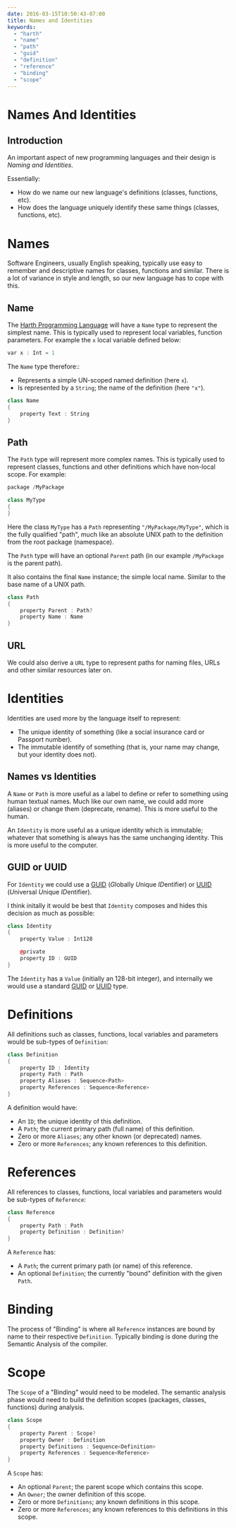 ```yaml
---
date: 2016-03-15T10:50:43-07:00
title: Names and Identities
keywords:
  - "harth"
  - "name"
  - "path"
  - "guid"
  - "definition"
  - "reference"
  - "binding"
  - "scope"
---
```


# Names And Identities

## Introduction

An important aspect of new programming languages and their design is _Naming and Identities_.

Essentially:

* How do we name our new language's definitions (classes, functions, etc).
* How does the language uniquely identify these same things (classes, functions, etc).

# Names

Software Engineers, usually English speaking, typically use easy to
remember and descriptive names for classes, functions and
similar. There is a lot of variance in style and length, so our new
language has to cope with this.

## Name

The [Harth Programming Language] will have a `Name` type to represent
the simplest name. This is typically used to represent local
variables, function parameters. For example the `x` local variable defined below:

```C++
var x : Int = 1
```

The `Name` type therefore::

* Represents a simple UN-scoped named definition (here `x`).
* Is represented by a `String`; the name of the definition (here `"x"`).

```C++
class Name
{
    property Text : String 
}
```

## Path

The `Path` type will represent more complex names. This is typically
used to represent classes, functions and other definitions which have
non-local scope. For example:

```C++
package /MyPackage

class MyType
{
}
```

Here the class `MyType` has a `Path` representing
`"/MyPackage/MyType"`, which is the fully qualified "path", much like
an absolute UNIX path to the definition from the root package
(namespace).

The `Path` type will have an optional `Parent` path (in our example
`/MyPackage` is the parent path).

It also contains the final `Name` instance; the simple local
name. Similar to the base name of a UNIX path.

```C++
class Path
{
    property Parent : Path?
    property Name : Name
}
```

## URL

We could also derive a `URL` type to represent paths for naming files,
URLs and other similar resources later on.

# Identities

Identities are used more by the language itself to represent:

* The unique identity of something (like a social insurance card or Passport number).
* The immutable identify of something (that is, your name may change,
  but your identity does not).

## Names vs Identities

A `Name` or `Path` is more useful as a label to define or refer to
something using human textual names. Much like our own name, we could
add more (aliases) or change them (deprecate, rename). This is more
useful to the human.

An `Identity` is more useful as a unique identity which is
immutable; whatever that something is always has the same unchanging
identity. This is more useful to the computer.

## GUID or UUID

For `Identity` we could use a [GUID] (*G*lobally *U*nique
*ID*entifier) or [UUID] (*U*niversal *U*nique *ID*entifier).

I think initally it would be best that `Identity` composes and hides
this decision as much as possible:

```C++
class Identity
{
    property Value : Int128

    @private
    property ID : GUID
}
```

The `Identity` has a `Value` (initially an 128-bit integer), and
internally we would use a standard [GUID] or [UUID] type.

# Definitions

All definitions such as classes, functions, local variables and
parameters would be sub-types of `Definition`:

```C++
class Definition
{
    property ID : Identity
    property Path : Path 
    property Aliases : Sequence<Path>
    property References : Sequence<Reference>
}
```

A definition would have:

* An `ID`; the unique identity of this definition.
* A `Path`; the current primary path (full name) of this definition.
* Zero or more `Aliases`; any other known (or deprecated) names.
* Zero or more `References`; any known references to this definition.

# References

All references to classes, functions, local variables and
parameters would be sub-types of `Reference`:

```C++
class Reference
{
    property Path : Path 
    property Definition : Definition?
}
```

A `Reference` has:

* A `Path`; the current primary path (or name) of this reference.
* An optional `Definition`; the currently "bound" definition with the given `Path`.

# Binding

The process of "Binding" is where all `Reference` instances are bound
by name to their respective `Definition`. Typically binding is done
during the Semantic Analysis of the compiler.

# Scope

The `Scope` of a "Binding" would need to be modeled. The semantic
analysis phase would need to build the definition scopes (packages,
classes, functions) during analysis.

```C++
class Scope
{
    property Parent : Scope?
    property Owner : Definition
    property Definitions : Sequence<Definition>
    property References : Sequence<Reference>
}
```

A `Scope` has:

* An optional `Parent`; the parent scope which contains this scope.
* An `Owner`; the owner definition of this scope.
* Zero or more `Definitions`; any known definitions in this scope.
* Zero or more `References`; any known references to this definitions in this scope.

[Harth Programming Language]: /
[GUID]: https://en.wikipedia.org/wiki/Globally_unique_identifier
[UUID]: https://en.wikipedia.org/wiki/Universally_unique_identifier
